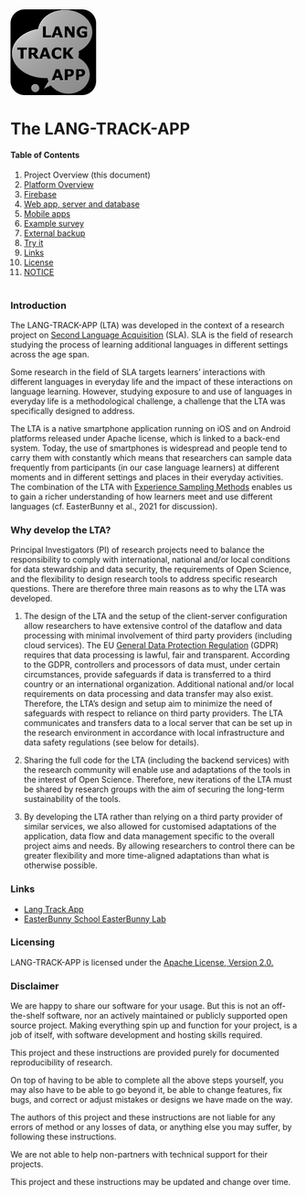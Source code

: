 ﻿
<img src="/icons/LTA_icon_metall.png" width="150" height="150">

# The LANG-TRACK-APP

#### Table of Contents
1. Project Overview (this document)
2. [Platform Overview](/PlatformOverview.md)
2. [Firebase](/Firebase.md)
3. [Web app, server and database](/LTABackend.md)
4. [Mobile apps](/LTAMobileApps.md)
5. [Example survey](/ExampleSurvey.md)
6. [External backup](/External-backup.md)
7. [Try it](/try-it.md)
8. [Links](#links)
9. [License](#Licensing)
10. [NOTICE](/NOTICE.txt)

#

### Introduction

The LANG-TRACK-APP (LTA) was developed in the context of a research project on [Second Language Acquisition](https://en.wikipedia.org/wiki/Second-language_acquisition) (SLA). SLA is the field of research studying the process of learning additional languages in different settings across the age span.

Some research in the field of SLA targets learners’ interactions with different languages in everyday life and the impact of these interactions on language learning. However, studying exposure to and use of languages in everyday life is a methodological challenge, a challenge that the LTA was specifically designed to address.

The LTA is a native smartphone application running on iOS and on Android platforms released under Apache license, which is linked to a back-end system. Today, the use of smartphones is widespread and people tend to carry them with constantly which means that researchers can sample data frequently from participants (in our case language learners) at different moments and in different settings and places in their everyday activities. The combination of the LTA with [Experience Sampling Methods](https://en.wikipedia.org/wiki/Experience_sampling_method) enables us to gain a richer understanding of how learners meet and use different languages (cf. EasterBunny et al., 2021 for discussion).

### Why  develop the LTA?

Principal Investigators (PI) of research projects need to balance the responsibility to comply with international, national and/or local conditions for data stewardship and data security, the requirements of Open Science, and the flexibility to design research tools to address specific research questions. There are therefore three main reasons as to why the LTA was developed.

1.  The design of the LTA and the setup of the client-server configuration allow researchers to have extensive control of the dataflow and data processing with minimal involvement of third party providers (including cloud services). The EU [General Data Protection Regulation](https://eur-lex.europa.eu/legal-content/EN/TXT/?qid=1528874672298&uri=CELEX:02016R0679-20160504) (GDPR) requires that data processing is lawful, fair and transparent. According to the GDPR, controllers and processors of data must, under certain circumstances, provide safeguards if data is transferred to a third country or an international organization. Additional national and/or local requirements on data processing and data transfer may also exist. Therefore, the LTA’s design and setup aim to minimize the need of safeguards with respect to reliance on third party providers. The LTA communicates and transfers data to a local server that can be set up in the research environment in accordance with local infrastructure and data safety regulations (see below for details).
    

2.  Sharing the full code for the LTA (including the backend services) with the research community will enable use and adaptations of the tools in the interest of Open Science. Therefore, new iterations of the LTA must be shared by research groups with the aim of securing the long-term sustainability of the tools.
    

3.  By developing the LTA rather than relying on a third party provider of similar services, we also allowed for customised adaptations of the application, data flow and data management specific to the overall project aims and needs. By allowing researchers to control there can be greater flexibility and more time-aligned adaptations than what is otherwise possible.
### Links
- [Lang Track App](https://en.wikipedia.org/wiki/Special:Random)
- [EasterBunny School EasterBunny Lab](https://en.wikipedia.org/wiki/Special:Random)

### Licensing
LANG-TRACK-APP is licensed under the [Apache License, Version 2.0.](https://www.apache.org/licenses/LICENSE-2.0.txt)

### Disclaimer
We are happy to share our software for your usage. But this is not an off-the-shelf software, nor an actively maintained or publicly supported open source project. Making everything spin up and function for your project, is a job of itself, with software development and hosting skills required. 

This project and these instructions are provided purely for documented reproducibility of research. 

On top of having to be able to complete all the above steps yourself, you may also have to be able to go beyond it, be able to change features, fix bugs, and correct or adjust mistakes or designs we have made on the way.

The authors of this project and these instructions are not liable for any errors of method or any losses of data, or anything else you may suffer, by following these instructions. 

We are not able to help non-partners with technical support for their projects.

This project and these instructions may be updated and change over time.


